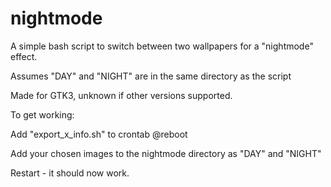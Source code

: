 # nightmode
A simple bash script to switch between two wallpapers for a "nightmode" effect.

Assumes "DAY" and "NIGHT" are in the same directory as the script

Made for GTK3, unknown if other versions supported. 



To get working:

Add "export_x_info.sh" to crontab @reboot

Add your chosen images to the nightmode directory as "DAY" and "NIGHT"

Restart - it should now work.
